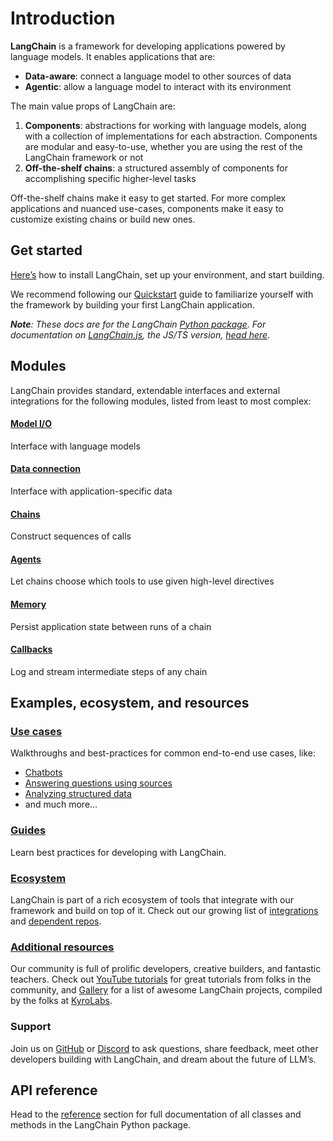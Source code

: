 Introduction
============

**LangChain** is a framework for developing applications powered by language models. It enables applications that are:

*   **Data-aware**: connect a language model to other sources of data
*   **Agentic**: allow a language model to interact with its environment

The main value props of LangChain are:

1.  **Components**: abstractions for working with language models, along with a collection of implementations for each abstraction. Components are modular and easy-to-use, whether you are using the rest of the LangChain framework or not
2.  **Off-the-shelf chains**: a structured assembly of components for accomplishing specific higher-level tasks

Off-the-shelf chains make it easy to get started. For more complex applications and nuanced use-cases, components make it easy to customize existing chains or build new ones.

Get started[](#get-started "Direct link to Get started")
---------------------------------------------------------

[Here’s](/docs/get_started/installation.html) how to install LangChain, set up your environment, and start building.

We recommend following our [Quickstart](/docs/get_started/quickstart.html) guide to familiarize yourself with the framework by building your first LangChain application.

_**Note**: These docs are for the LangChain [Python package](https://github.com/hwchase17/langchain). For documentation on [LangChain.js](https://github.com/hwchase17/langchainjs), the JS/TS version, [head here](https://js.langchain.com/docs)._

Modules[](#modules "Direct link to Modules")
---------------------------------------------

LangChain provides standard, extendable interfaces and external integrations for the following modules, listed from least to most complex:

#### [Model I/O](/docs/modules/model_io/)[](#model-io "Direct link to model-io")

Interface with language models

#### [Data connection](/docs/modules/data_connection/)[](#data-connection "Direct link to data-connection")

Interface with application-specific data

#### [Chains](/docs/modules/chains/)[](#chains "Direct link to chains")

Construct sequences of calls

#### [Agents](/docs/modules/agents/)[](#agents "Direct link to agents")

Let chains choose which tools to use given high-level directives

#### [Memory](/docs/modules/memory/)[](#memory "Direct link to memory")

Persist application state between runs of a chain

#### [Callbacks](/docs/modules/callbacks/)[](#callbacks "Direct link to callbacks")

Log and stream intermediate steps of any chain

Examples, ecosystem, and resources[](#examples-ecosystem-and-resources "Direct link to Examples, ecosystem, and resources")
----------------------------------------------------------------------------------------------------------------------------

### [Use cases](/docs/use_cases/)[](#use-cases "Direct link to use-cases")

Walkthroughs and best-practices for common end-to-end use cases, like:

*   [Chatbots](/docs/use_cases/chatbots/)
*   [Answering questions using sources](/docs/use_cases/question_answering/)
*   [Analyzing structured data](/docs/use_cases/tabular.html)
*   and much more...

### [Guides](/docs/guides/)[](#guides "Direct link to guides")

Learn best practices for developing with LangChain.

### [Ecosystem](/docs/ecosystem/)[](#ecosystem "Direct link to ecosystem")

LangChain is part of a rich ecosystem of tools that integrate with our framework and build on top of it. Check out our growing list of [integrations](/docs/integrations/) and [dependent repos](/docs/ecosystem/dependents).

### [Additional resources](/docs/additional_resources/)[](#additional-resources "Direct link to additional-resources")

Our community is full of prolific developers, creative builders, and fantastic teachers. Check out [YouTube tutorials](/docs/additional_resources/youtube.html) for great tutorials from folks in the community, and [Gallery](https://github.com/kyrolabs/awesome-langchain) for a list of awesome LangChain projects, compiled by the folks at [KyroLabs](https://kyrolabs.com).

### Support

Join us on [GitHub](https://github.com/hwchase17/langchain) or [Discord](https://discord.gg/6adMQxSpJS) to ask questions, share feedback, meet other developers building with LangChain, and dream about the future of LLM’s.

API reference[](#api-reference "Direct link to API reference")
---------------------------------------------------------------

Head to the [reference](https://api.python.langchain.com) section for full documentation of all classes and methods in the LangChain Python package.